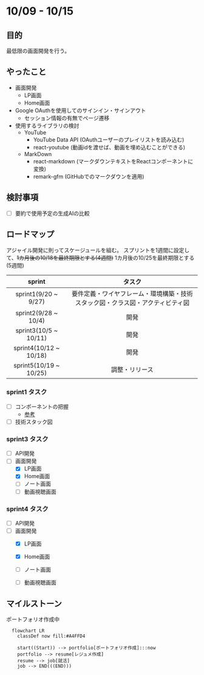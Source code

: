 # 10/09 - 10/15
## 目的
最低限の画面開発を行う。

## やったこと
- 画面開発
  - LP画面
  - Home画面
- Google OAuthを使用してのサインイン・サインアウト
  - セッション情報の有無でページ遷移
- 使用するライブラリの検討
  - YouTube
    - YouTube Data API (OAuthユーザーのプレイリストを読み込む)
    - react-youtube (動画idを渡せば、動画を埋め込むことができる)
  - MarkDown
    - react-markdown (マークダウンテキストをReactコンポーネントに変換)
    - remark-gfm (GitHubでのマークダウンを適用)

## 検討事項
- [ ] 要約で使用予定の生成AIの比較

## ロードマップ
アジャイル開発に則ってスケージュールを組む。
スプリントを1週間に設定して、~~1カ月後の10/18を最終期限とする(4週間)~~
1カ月後の10/25を最終期限とする(5週間)

| sprint |タスク|
|:---------:|:---:|
|sprint1(9/20 ~ 9/27)|要件定義・ワイヤフレーム・環境構築・技術スタック図・クラス図・アクティビティ図|
|sprint2(9/28 ~ 10/4)|開発|
|sprint3(10/5 ~ 10/11)|開発|
|sprint4(10/12 ~ 10/18)|開発|
|sprint5(10/19 ~ 10/25)|調整・リリース|

### sprint1 タスク
- [ ] コンポーネントの把握
  - [参考](https://zenn.dev/overflow_offers/articles/20220523-component-design-best-practice)
- [ ] 技術スタック図

### sprint3 タスク
- [ ] API開発
- [ ] 画面開発
  - [x] LP画面
  - [x] Home画面
  - [ ] ノート画面
  - [ ] 動画視聴画面

### sprint4 タスク
- [ ] API開発
- [ ] 画面開発
  - [x] LP画面
  - [x] Home画面
  - [ ] ノート画面
  - [ ] 動画視聴画面


## マイルストーン
ポートフォリオ作成中

```mermaid
  flowchart LR
    classDef now fill:#A4FFD4

    start((Start)) --> portfolio[ポートフォリオ作成]:::now
    portfolio --> resume[レジュメ作成]
    resume --> job[就活]
    job --> END(((END)))
```